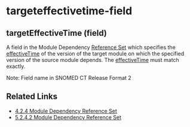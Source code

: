 # targeteffectivetime-field

## targetEffectiveTime (field)

A field in the Module Dependency [Reference Set](https://confluence.ihtsdotools.org/display/DOCGLOSS/Reference+Set) which specifies the [effectiveTime](https://confluence.ihtsdotools.org/display/DOCGLOSS/effectiveTime) of the version of the target module on which the specified version of the source module depends. The [effectiveTime](https://confluence.ihtsdotools.org/display/DOCGLOSS/effectiveTime) must match exactly.

Note: Field name in SNOMED CT Release Format 2

## Related Links

* [4.2.4 Module Dependency Reference Set](../pages/createpage.action)
* [5.2.4.2 Module Dependency Reference Set](../5.2.4.2-Module-Dependency-Reference-Set_28739379.html)

